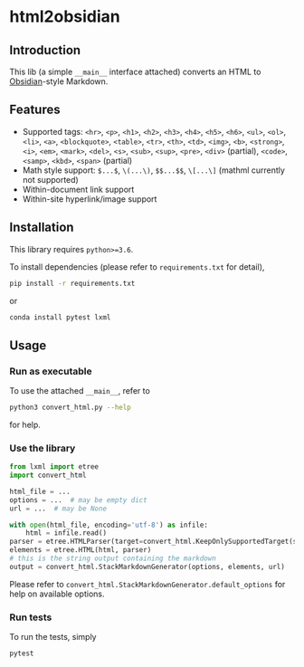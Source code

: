 # html2obsidian

## Introduction

This lib (a simple `__main__` interface attached) converts an HTML to [Obsidian][1]-style Markdown.

## Features

- Supported tags:
  `<hr>`,
  `<p>`,
  `<h1>`, `<h2>`, `<h3>`, `<h4>`, `<h5>`, `<h6>`, 
  `<ul>`, `<ol>`, `<li>`,
  `<a>`,
  `<blockquote>`,
  `<table>`, `<tr>`, `<th>`, `<td>`,
  `<img>`,
  `<b>`, `<strong>`, `<i>`, `<em>`, `<mark>`, `<del>`, `<s>`,
  `<sub>`, `<sup>`,
  `<pre>`,
  `<div>` (partial),
  `<code>`, `<samp>`, `<kbd>`,
  `<span>` (partial)
- Math style support: `$...$`, `\(...\)`, `$$...$$`, `\[...\]` (mathml currently not supported)
- Within-document link support
- Within-site hyperlink/image support

## Installation

This library requires `python>=3.6`.

To install dependencies (please refer to `requirements.txt` for detail),

```bash
pip install -r requirements.txt
```

or

```bash
conda install pytest lxml
```

## Usage

### Run as executable

To use the attached `__main__`, refer to

```bash
python3 convert_html.py --help
```

for help.

### Use the library

```python
from lxml import etree
import convert_html

html_file = ...
options = ...  # may be empty dict
url = ...  # may be None

with open(html_file, encoding='utf-8') as infile:
    html = infile.read()
parser = etree.HTMLParser(target=convert_html.KeepOnlySupportedTarget(strict=True))
elements = etree.HTML(html, parser)
# this is the string output containing the markdown
output = convert_html.StackMarkdownGenerator(options, elements, url)
```

Please refer to `convert_html.StackMarkdownGenerator.default_options` for help on available options.

### Run tests

To run the tests, simply

```bash
pytest
```


[1]: https://obsidian.md
